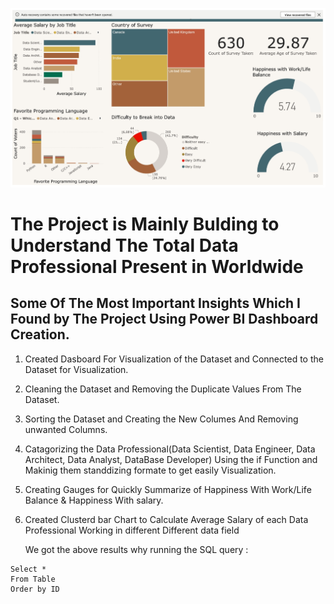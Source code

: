 ![Data Professional Survey Breakdown Dashboard](https://github.com/samit-data-analysis/Power-BI-Project/blob/main/power_bi.jpeg)

# The Project is Mainly Bulding to Understand The Total Data Professional Present in Worldwide

## Some Of The Most Important Insights Which I Found by The Project Using Power BI Dashboard Creation.

1. Created Dasboard For Visualization of the Dataset and Connected to the Dataset for Visualization.

2. Cleaning the Dataset and Removing the Duplicate Values From The Dataset.

3. Sorting the Dataset and Creating the New Columes And Removing unwanted Columns.

4. Catagorizing the Data Professional(Data Scientist, Data Engineer, Data Architect, Data Analyst, DataBase Developer) Using the if Function and Makinig them standdizing formate to get easily Visualization.

5. Creating Gauges for Quickly Summarize of Happiness With Work/Life Balance & Happiness With salary.

6. Created Clusterd bar Chart to Calculate Average Salary of each Data Professional Working in different Different data field

   We got the above results why running the SQL query :

```
Select *
From Table
Order by ID
```

